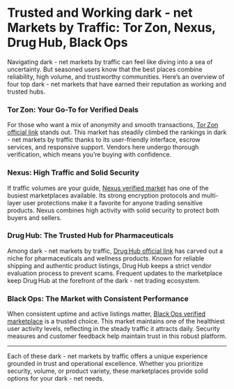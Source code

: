 # Trusted and Working dark - net Markets by Traffic: Tor&thinsp;Zon, Nexus, Drug&thinsp;Hub, Black&thinsp;Ops

Navigating dark - net markets by traffic can feel like diving into a sea of uncertainty. But seasoned users know that the best places combine reliability, high volume, and trustworthy communities. Here’s an overview of four top dark - net markets that have earned their reputation as working and trusted hubs.

### Tor&thinsp;Zon: Your Go-To for Verified Deals

For those who want a mix of anonymity and smooth transactions, <a href="http://%74&#111;&#114;%7A&#111;%6E%35%6C%6D%76&#54;%6D&#55;%77%73&#53;&#116;&#97;%36%65&#104;&#51;%72&#54;%33&#115;&#104;&#107;&#106;&#98;&#122;&#50;%6D%71%72%66%37&#121;%6D&#106;%72%6D%67&#114;%75%32&#98;%6F&#103;&#102;%6E%65%63%33&#121;%64%2E%6F%6E&#105;%6F%6E">Tor&thinsp;Zon official link</a> stands out. This market has steadily climbed the rankings in dark - net markets by traffic thanks to its user-friendly interface, escrow services, and responsive support. Vendors here undergo thorough verification, which means you’re buying with confidence.

### Nexus: High Traffic and Solid Security

If traffic volumes are your guide, <a href="http://&#110;&#101;&#120;%75%73&#122;%68&#110;%37%66&#121;&#55;&#120;&#103;%37&#117&#100;%74&#118;&#52;&#51;&#118;&#105;%68%6E&#104;%76&#113;%35%79&#108;&#114;%35&#55;&#98;&#52;%70%6E&#116;%65%75%6D%36%78&#54;&#111;%6E&#114;%6E&#116;&#119;&#98;&#53;&#117%71%64&#46;%6F&#110;%69%6F&#110;">Nexus verified market</a> has one of the busiest marketplaces available. Its strong encryption protocols and multi-layer user protections make it a favorite for anyone trading sensitive products. Nexus combines high activity with solid security to protect both buyers and sellers.

### Drug&thinsp;Hub: The Trusted Hub for Pharmaceuticals

Among dark - net markets by traffic, <a href="http://&#100;%72%75&#103;&#104;&#117%62&#50;%70%77&#122;&#107;&#122;&#106;%74&#99;%75&#97;&#114;&#102;&#53;%70&#50;&#102;%36&#115;%78%6D%68&#55;%74&#106;&#117%69%79%77%34&#117%77%63&#97;%68%34%68%6A%74&#102;%34%37%6F&#105;%70&#99;&#105;%61%64&#46;&#111;&#110;&#105;%6F&#110;">Drug&thinsp;Hub official link</a> has carved out a niche for pharmaceuticals and wellness products. Known for reliable shipping and authentic product listings, Drug&thinsp;Hub keeps a strict vendor evaluation process to prevent scams. Frequent updates to the marketplace keep Drug&thinsp;Hub at the forefront of the dark - net trading ecosystem.

### Black&thinsp;Ops: The Market with Consistent Performance

When consistent uptime and active listings matter, <a href="http://%62%6C&#97;&#99;&#107;&#111;&#112;%73&#97;%61%78&#55;&#105;%65&#101;%6C&#106;%65%63&#116;%76&#105;%33%76%6E&#51;%61%35&#109;%32%77&#102;%73%73&#121;&#108;&#99;&#100;&#113;&#97;&#115;%77&#114;%76&#108;&#98;%65%70%74&#119;%7A&#118;%35%6F%69&#100;&#46;&#111;%6E%69%6F&#110;">Black&thinsp;Ops verified marketplace</a> is a trusted choice. This market maintains one of the healthiest user activity levels, reflecting in the steady traffic it attracts daily. Security measures and customer feedback help maintain trust in this robust platform.

---

Each of these dark - net markets by traffic offers a unique experience grounded in trust and operational excellence. Whether you prioritize security, volume, or product variety, these marketplaces provide solid options for your dark - net needs.
